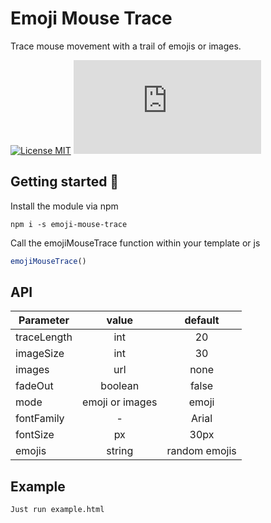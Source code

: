 # Emoji Mouse Trace

Trace mouse movement with a trail of emojis or images.

[![License MIT](https://img.shields.io/badge/licence-MIT-blue.svg)](https://choosealicense.com/licenses/mit/)
[![Gzip Size](https://img.badgesize.io/https://unpkg.com/emoji-mouse-trace@1.0.0/index.js?compression=gzip)](https://unpkg.com/emoji-mouse-trace@1.0.0/index.js)
## Getting started 🚀
Install the module via npm
```
npm i -s emoji-mouse-trace
```
Call the emojiMouseTrace function within your template or js
```javascript
emojiMouseTrace()
```

## API
| Parameter        | value | default |
| ------------- |:-------------:|:-------------:|
| traceLength      | int | 20 |
| imageSize      | int | 30  |
| images | url | none |
| fadeOut | boolean | false |
| mode | emoji or images | emoji |
| fontFamily | - | Arial |
| fontSize | px | 30px |
| emojis | string | random emojis  |


## Example
```
Just run example.html
```